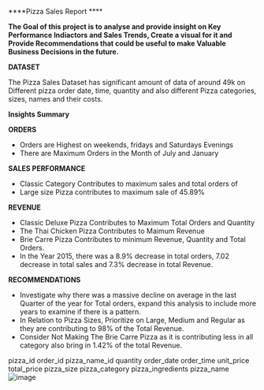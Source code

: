 ****Pizza Sales Report ****

**The Goal of this project is to analyse and provide insight on Key Performance Indiactors and Sales Trends, Create a visual for it and Provide Recommendations that could be useful to make Valuable Business Decisions in the future.**

**DATASET**

The Pizza Sales Dataset  has significant amount of data of around 49k on  Different pizza order date, time, quantity and also different Pizza categories, sizes, names and their costs.

**Insights Summary**



**ORDERS**
* Orders are Highest on weekends, fridays and Saturdays Evenings
* There are Maximum Orders in the Month of July and January

**SALES PERFORMANCE**
* Classic Category Contributes to maximum sales and total orders of 
* Large size Pizza contributes to maximum sale of 45.89%

**REVENUE**
* Classic Deluxe Pizza Contributes to Maximum Total Orders and Quantity
* The Thai Chicken Pizza Contributes to Maimum Revenue
* Brie Carre Pizza Contributes to minimum Revenue, Quantity and Total Orders.
* In the Year 2015, there was a 8.9% decrease in total orders, 7.02 decrease in total sales and 7.3% decrease in total Revenue.

**RECOMMENDATIONS**

* Investigate why there was a massive decline on average in the last Quarter of the year for Total orders, expand this analysis to include more years to examine if there is a pattern.
* In Relation to Pizza Sizes, Prioritize on Large, Medium and Regular as they are contributing to 98% of the Total Revenue.
* Consider Not Making The Brie Carre Pizza as it is contributing less in all category also bring in 1.42% of the total Revenue.












pizza_id	order_id	pizza_name_id	quantity	order_date	order_time	unit_price	total_price	pizza_size	pizza_category	pizza_ingredients	pizza_name
![image](https://github.com/user-attachments/assets/1fea40fd-31d7-4aaa-b2c7-3890c282810f)
